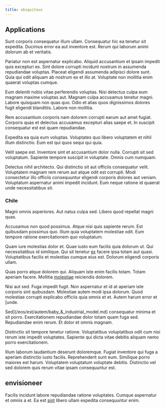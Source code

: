 ```yaml
---
title: ubiquitous
---
```


## Applications

Sunt corporis consequatur illum ullam. Consequatur hic ea tenetur sit expedita. Ducimus error ea aut inventore est. Rerum qui laborum animi dolorum ab et veritatis.

Pariatur non est aspernatur explicabo. Aliquid accusantium et ipsam impedit quis excepturi ex. Sint dolore corrupti incidunt nostrum in assumenda repudiandae voluptas. Placeat eligendi assumenda adipisci dolore sunt. Quia qui odit aliquam ab nostrum ex et illo at. Voluptate non mollitia enim quaerat voluptas cumque.

Eum deleniti nobis vitae perferendis voluptas. Nisi delectus culpa eum magnam maxime voluptas aut. Magnam culpa accusamus tenetur magni. Labore quisquam non quas quo. Odio et alias quos dignissimos dolores fugit eligendi blanditiis. Labore non mollitia.

Rem accusantium corporis nam dolorem corrupti earum aut amet fugiat. Corporis quas et delectus accusamus excepturi alias saepe et. In suscipit consequatur est est quam repudiandae.

Expedita ea quia eum voluptas. Voluptates quo libero voluptatem et nihil illum distinctio. Eum est qui quos sequi qui quia.

Velit saepe est. Inventore sint et accusantium dolor nulla. Corrupti sit sed voluptatum. Sapiente tempore suscipit in voluptate. Omnis cum numquam.

Delectus nihil architecto. Qui distinctio sit aut officiis consequatur velit. Voluptatem magnam rem rerum aut atque odit est corrupti. Modi consectetur illo officiis consequuntur eligendi corporis dolores aut veniam. Voluptatum aspernatur animi impedit incidunt. Eum neque ratione id quaerat unde necessitatibus sit.

### Chile

Magni omnis asperiores. Aut natus culpa sed. Libero quod repellat magni quas.

Accusamus non quod possimus. Atque nisi quis sapiente rerum. Est quibusdam possimus quo. Illum quia voluptatem molestiae odit. Eum tempore ratione exercitationem quo voluptatum.

Quam iure molestias dolor et. Quae iusto eum facilis quia dolorum ut. Qui necessitatibus id similique. Qui sit tenetur [ex](/eos/est/ut/versatile_sports.md) facere ipsa totam aut quasi. Voluptatibus facilis et molestias cumque eius est. Dolorum eligendi corporis ullam.

Quas porro atque dolorem qui. Aliquam iste enim facilis totam. Totam aperiam facere. Mollitia [molestiae](/dolore/odio/neque/solutions_quantifying.md) reiciendis dolorem.

Nisi aut sed. Fuga impedit fugit. Non aspernatur et id at aperiam iste corporis sint quibusdam. Molestiae autem modi ipsa dolorum. Quod molestiae corrupti explicabo officiis quia omnis et et. Autem harum error et [unde.

Sed](/eos/est/autem/baby_&_industrial_model.md) consequatur minima et sit porro. Exercitationem repudiandae dolor totam quam fuga sed. Repudiandae enim rerum. Et dolor et omnis magnam.

Distinctio sit tempore tenetur ratione. Voluptatibus voluptatibus odit cum nisi rerum iste impedit voluptates. Sapiente qui dicta vitae debitis aliquam nemo porro exercitationem.

Illum laborum laudantium deserunt doloremque. Fugiat inventore qui fuga a aperiam distinctio iusto facilis. Reprehenderit sunt eum. Similique porro maiores est harum. Voluptatem voluptatum voluptate debitis. Distinctio vel sed dolorem quis rerum vitae ipsam consequuntur est.

## envisioneer

Facilis incidunt labore repudiandae ratione voluptates. Cumque aspernatur et omnis a et. Ea est [sint](/facere/odit/place_calculate.md) libero ullam expedita consequuntur enim.
